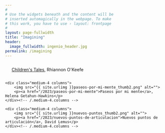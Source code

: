 ```yaml
---
#
# Use the widgets beneath and the content will be
# inserted automagically in the webpage. To make
# this work, you have to use › layout: frontpage
#
layout: page-fullwidth
title: "Imagining"
header:
  image_fullwidth: ingenio_header.jpg
permalink: /imagining
---
```


<div class="row t30">
    <div class="medium-4 columns">
        <img src="{{ site.urlimg }}childrens-tales_thumb2.jpg" alt="">
        <p><a href="/2023/childrens-tales">Children's Tales</a>, Rhiannon O'Keefe</p>
    </div><!-- /.medium-4.columns -->

    <div class="medium-4 columns">
        <img src="{{ site.urlimg }}paseos-por-mi-mente_thumb2.png" alt="">
        <p><a href="/2023/paseos-por-mi-mente">Paseos por mi mente</a>, Helena Getahun-Hawkins</p>
    </div><!-- /.medium-4.columns -->
	
    <div class="medium-4 columns">
        <img src="{{ site.urlimg }}nuevos-puntos_thumb2.png" alt="">
        <p><a href="/2023/nuevos-puntos-de-articulacion">Nuevos puntos de articulación</a>, David Lemus</p>
    </div><!-- /.medium-4.columns -->

</div>